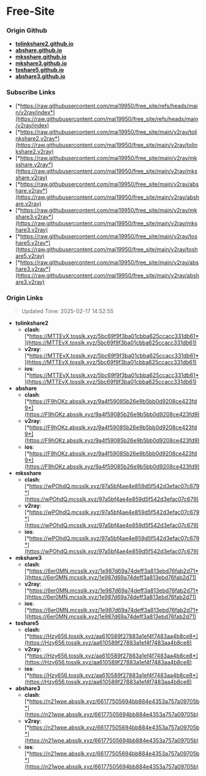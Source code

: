 # Free-Site

### Origin Github

- [**tolinkshare2.github.io**](https://github.com/tolinkshare2/tolinkshare2.github.io)
- [**abshare.github.io**](https://github.com/abshare/abshare.github.io)
- [**mksshare.github.io**](https://github.com/mksshare/mksshare.github.io)
- [**mkshare3.github.io**](https://github.com/mkshare3/mkshare3.github.io)
- [**toshare5.github.io**](https://github.com/toshare5/toshare5.github.io)
- [**abshare3.github.io**](https://github.com/abshare3/abshare3.github.io)

### Subscribe Links

- [*https://raw.githubusercontent.com/mai19950/free_site/refs/heads/main/v2ray/index*](https://raw.githubusercontent.com/mai19950/free_site/refs/heads/main/v2ray/index)
- [*https://raw.githubusercontent.com/mai19950/free_site/main/v2ray/tolinkshare2.v2ray*](https://raw.githubusercontent.com/mai19950/free_site/main/v2ray/tolinkshare2.v2ray)
- [*https://raw.githubusercontent.com/mai19950/free_site/main/v2ray/mksshare.v2ray*](https://raw.githubusercontent.com/mai19950/free_site/main/v2ray/mksshare.v2ray)
- [*https://raw.githubusercontent.com/mai19950/free_site/main/v2ray/abshare.v2ray*](https://raw.githubusercontent.com/mai19950/free_site/main/v2ray/abshare.v2ray)
- [*https://raw.githubusercontent.com/mai19950/free_site/main/v2ray/mkshare3.v2ray*](https://raw.githubusercontent.com/mai19950/free_site/main/v2ray/mkshare3.v2ray)
- [*https://raw.githubusercontent.com/mai19950/free_site/main/v2ray/toshare5.v2ray*](https://raw.githubusercontent.com/mai19950/free_site/main/v2ray/toshare5.v2ray)
- [*https://raw.githubusercontent.com/mai19950/free_site/main/v2ray/abshare3.v2ray*](https://raw.githubusercontent.com/mai19950/free_site/main/v2ray/abshare3.v2ray)

### Origin Links

> Updated Time: 2025-02-17 14:52:55

- **tolinkshare2**
  - **clash**: [*https://MTTEvX.tosslk.xyz/5bc69f9f3ba01cbba625ccacc331db61*](https://MTTEvX.tosslk.xyz/5bc69f9f3ba01cbba625ccacc331db61)
  - **v2ray**: [*https://MTTEvX.tosslk.xyz/5bc69f9f3ba01cbba625ccacc331db61*](https://MTTEvX.tosslk.xyz/5bc69f9f3ba01cbba625ccacc331db61)
  - **ios**: [*https://MTTEvX.tosslk.xyz/5bc69f9f3ba01cbba625ccacc331db61*](https://MTTEvX.tosslk.xyz/5bc69f9f3ba01cbba625ccacc331db61)
- **abshare**
  - **clash**: [*https://F9hOKz.absslk.xyz/9a4f59085b26e9b5bb0d9208ce423fd9*](https://F9hOKz.absslk.xyz/9a4f59085b26e9b5bb0d9208ce423fd9)
  - **v2ray**: [*https://F9hOKz.absslk.xyz/9a4f59085b26e9b5bb0d9208ce423fd9*](https://F9hOKz.absslk.xyz/9a4f59085b26e9b5bb0d9208ce423fd9)
  - **ios**: [*https://F9hOKz.absslk.xyz/9a4f59085b26e9b5bb0d9208ce423fd9*](https://F9hOKz.absslk.xyz/9a4f59085b26e9b5bb0d9208ce423fd9)
- **mksshare**
  - **clash**: [*https://wPOhdQ.mcsslk.xyz/97a5bf4ae4e859d5f542d3efac07c679*](https://wPOhdQ.mcsslk.xyz/97a5bf4ae4e859d5f542d3efac07c679)
  - **v2ray**: [*https://wPOhdQ.mcsslk.xyz/97a5bf4ae4e859d5f542d3efac07c679*](https://wPOhdQ.mcsslk.xyz/97a5bf4ae4e859d5f542d3efac07c679)
  - **ios**: [*https://wPOhdQ.mcsslk.xyz/97a5bf4ae4e859d5f542d3efac07c679*](https://wPOhdQ.mcsslk.xyz/97a5bf4ae4e859d5f542d3efac07c679)
- **mkshare3**
  - **clash**: [*https://6er0MN.mcsslk.xyz/1e987d69a74deff3a813ebd76fab2d71*](https://6er0MN.mcsslk.xyz/1e987d69a74deff3a813ebd76fab2d71)
  - **v2ray**: [*https://6er0MN.mcsslk.xyz/1e987d69a74deff3a813ebd76fab2d71*](https://6er0MN.mcsslk.xyz/1e987d69a74deff3a813ebd76fab2d71)
  - **ios**: [*https://6er0MN.mcsslk.xyz/1e987d69a74deff3a813ebd76fab2d71*](https://6er0MN.mcsslk.xyz/1e987d69a74deff3a813ebd76fab2d71)
- **toshare5**
  - **clash**: [*https://Hzy656.tosslk.xyz/aa610589f27883a1ef4f7483aa4b8ce8*](https://Hzy656.tosslk.xyz/aa610589f27883a1ef4f7483aa4b8ce8)
  - **v2ray**: [*https://Hzy656.tosslk.xyz/aa610589f27883a1ef4f7483aa4b8ce8*](https://Hzy656.tosslk.xyz/aa610589f27883a1ef4f7483aa4b8ce8)
  - **ios**: [*https://Hzy656.tosslk.xyz/aa610589f27883a1ef4f7483aa4b8ce8*](https://Hzy656.tosslk.xyz/aa610589f27883a1ef4f7483aa4b8ce8)
- **abshare3**
  - **clash**: [*https://n21wpe.absslk.xyz/66177505694bb884e4353a757a09705b*](https://n21wpe.absslk.xyz/66177505694bb884e4353a757a09705b)
  - **v2ray**: [*https://n21wpe.absslk.xyz/66177505694bb884e4353a757a09705b*](https://n21wpe.absslk.xyz/66177505694bb884e4353a757a09705b)
  - **ios**: [*https://n21wpe.absslk.xyz/66177505694bb884e4353a757a09705b*](https://n21wpe.absslk.xyz/66177505694bb884e4353a757a09705b)
